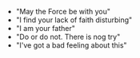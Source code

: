 * "May the Force be with you"
* "I find your lack of faith disturbing"
* "I am your father"
* "Do or do not. There is nog try"
* "I've got a bad feeling about this"